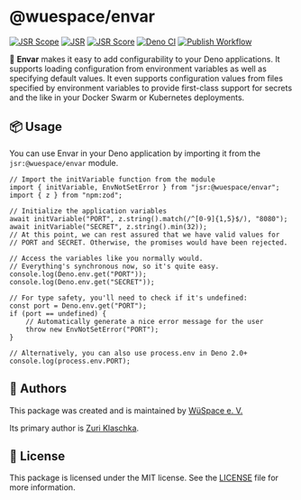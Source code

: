 # @wuespace/envar

[![JSR Scope](https://jsr.io/badges/@wuespace)](https://jsr.io/@wuespace)
[![JSR](https://jsr.io/badges/@wuespace/envar)](https://jsr.io/@wuespace/envar)
[![JSR Score](https://jsr.io/badges/@wuespace/envar/score)](https://jsr.io/@wuespace/envar)
[![Deno CI](https://github.com/wuespace/envar/actions/workflows/deno-ci.yml/badge.svg)](https://github.com/wuespace/envar/actions/workflows/deno-ci.yml)
[![Publish Workflow](https://github.com/wuespace/envar/actions/workflows/publish-jsr.yml/badge.svg)](https://github.com/wuespace/envar/actions/workflows/publish-jsr.yml)

🚀 **Envar** makes it easy to add configurability to your Deno applications.
It supports loading configuration from environment variables as well as
specifying default values.
It even supports configuration values from files specified by environment
variables to provide first-class support for secrets and the like in your
Docker Swarm or Kubernetes deployments.

## 📦 Usage

You can use Envar in your Deno application by importing it from the
`jsr:@wuespace/envar` module.

```tsx
// Import the initVariable function from the module
import { initVariable, EnvNotSetError } from "jsr:@wuespace/envar";
import { z } from "npm:zod";

// Initialize the application variables
await initVariable("PORT", z.string().match(/^[0-9]{1,5}$/), "8080");
await initVariable("SECRET", z.string().min(32));
// At this point, we can rest assured that we have valid values for
// PORT and SECRET. Otherwise, the promises would have been rejected.

// Access the variables like you normally would.
// Everything's synchronous now, so it's quite easy.
console.log(Deno.env.get("PORT"));
console.log(Deno.env.get("SECRET"));

// For type safety, you'll need to check if it's undefined:
const port = Deno.env.get("PORT");
if (port == undefined) {
    // Automatically generate a nice error message for the user
    throw new EnvNotSetError("PORT");
}

// Alternatively, you can also use process.env in Deno 2.0+
console.log(process.env.PORT);
```

## 👥 Authors

This package was created and is maintained by [WüSpace e. V.](https://github.com/wuespace)

Its primary author is [Zuri Klaschka](https://github.com/pklaschka).

## 📄 License

This package is licensed under the MIT license. See the [LICENSE](LICENSE) file for more information.
